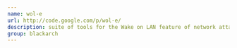 ```yaml
---
name: wol-e
url: http://code.google.com/p/wol-e/
description: suite of tools for the Wake on LAN feature of network attached computers. URL : http://code.google.com/p/wol-e/ Groups : blackarch blackarch-misc blackarch-networking
group: blackarch
---
```

